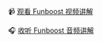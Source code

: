 
📹 [观看 Funboost 视频讲解](https://github.com/ydf0509/funboost_git_pages/player.html)

🎧 [收听 Funboost 音频讲解](https://github.com/ydf0509/funboost_git_pages/player.html)